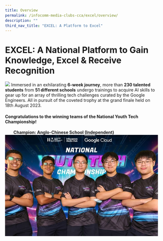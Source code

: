 ```yaml
---
title: Overview
permalink: /infocomm-media-clubs-cca/excel/overview/
description: ""
third_nav_title: "EXCEL: A Platform to Excel"
---
```

# EXCEL: A National Platform to Gain Knowledge, Excel &amp; Receive Recognition


![](/images/NYTC2023/nytc%20web%20banner.png)
Immersed in an exhilarating **6-week journey**, more than **230 talented students** from **51 different schools** undergo trainings to acquire AI skills to gear up for an array of thrilling tech challenges curated by the Google Engineers. All in pursuit of the coveted trophy at the grand finale held on 18th August 2023.

#### **Congratulations to the winning teams of the National Youth Tech Championship!**

&nbsp;&nbsp;&nbsp;&nbsp;&nbsp;&nbsp; **Champion: Anglo-Chinese School (Independent)**
![](/images/NYTC2023/champion%20-%20anglo-chinese%20school%20(independent).jpg)